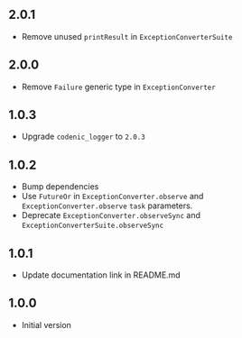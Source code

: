 ## 2.0.1
- Remove unused `printResult` in `ExceptionConverterSuite`

## 2.0.0
- Remove `Failure` generic type in `ExceptionConverter`

## 1.0.3
- Upgrade `codenic_logger` to `2.0.3`

## 1.0.2
- Bump dependencies
- Use `FutureOr` in `ExceptionConverter.observe` and 
`ExceptionConverter.observe` `task` parameters.
- Deprecate `ExceptionConverter.observeSync` and 
`ExceptionConverterSuite.observeSync`

## 1.0.1
- Update documentation link in README.md

## 1.0.0
- Initial version